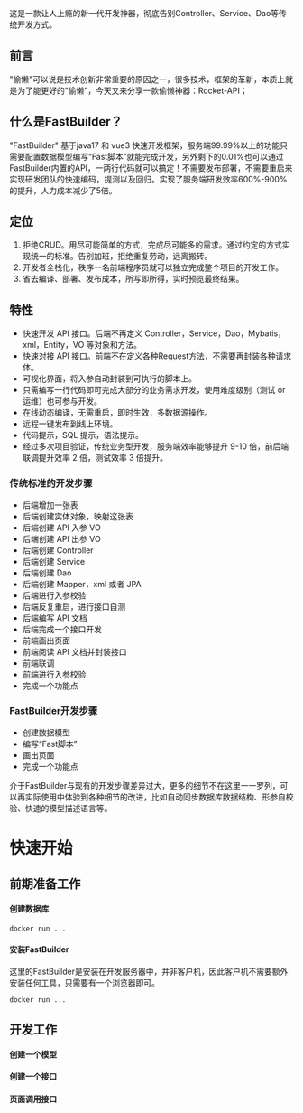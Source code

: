 这是一款让人上瘾的新一代开发神器，彻底告别Controller、Service、Dao等传统开发方式。

## 前言
"偷懒"可以说是技术创新非常重要的原因之一，很多技术，框架的革新，本质上就是为了能更好的"偷懒"，今天又来分享一款偷懒神器：Rocket-API；

## 什么是FastBuilder？
"FastBuilder" 基于java17 和 vue3 快速开发框架，服务端99.99%以上的功能只需要配置数据模型编写“Fast脚本”就能完成开发，另外剩下的0.01%也可以通过FastBuilder内置的API，一两行代码就可以搞定！不需要发布部署，不需要重启来实现研发团队的快速编码，提测以及回归。实现了服务端研发效率600%-900%的提升，人力成本减少了5倍。

## 定位
1. 拒绝CRUD。用尽可能简单的方式，完成尽可能多的需求。通过约定的方式实现统一的标准。告别加班，拒绝重复劳动，远离搬砖。
2. 开发者全栈化，秩序一名前端程序员就可以独立完成整个项目的开发工作。
3. 省去编译、部署、发布成本，所写即所得，实时预览最终结果。

## 特性
- 快速开发 API 接口。后端不再定义 Controller，Service，Dao，Mybatis，xml，Entity，VO 等对象和方法。
- 快速对接 API 接口。前端不在定义各种Request方法，不需要再封装各种请求体。
- 可视化界面，将入参自动封装到可执行的脚本上。
- 只需编写一行代码即可完成大部分的业务需求开发，使用难度级别（测试 or 运维）也可参与开发。
- 在线动态编译，无需重启，即时生效，多数据源操作。
- 远程一键发布到线上环境。
- 代码提示，SQL 提示，语法提示。
- 经过多次项目验证，传统业务型开发，服务端效率能够提升 9-10 倍，前后端联调提升效率 2 倍，测试效率 3 倍提升。

### 传统标准的开发步骤
- 后端增加一张表
- 后端创建实体对象，映射这张表
- 后端创建 API 入参 VO
- 后端创建 API 出参 VO
- 后端创建 Controller
- 后端创建 Service
- 后端创建 Dao
- 后端创建 Mapper，xml 或者 JPA
- 后端进行入参校验
- 后端反复重启，进行接口自测
- 后端编写 API 文档
- 后端完成一个接口开发
- 前端画出页面
- 前端阅读 API 文档并封装接口
- 前端联调
- 前端进行入参校验
- 完成一个功能点

### FastBuilder开发步骤
- 创建数据模型
- 编写“Fast脚本”
- 画出页面
- 完成一个功能点

介于FastBuilder与现有的开发步骤差异过大，更多的细节不在这里一一罗列，可以再实际使用中体验到各种细节的改进，比如自动同步数据库数据结构、形参自校验、快速的模型描述语言等。

# 快速开始
## 前期准备工作
#### 创建数据库

````
docker run ...
````
#### 安装FastBuilder
这里的FastBuilder是安装在开发服务器中，并非客户机，因此客户机不需要额外安装任何工具，只需要有一个浏览器即可。
````
docker run ...
````

## 开发工作
#### 创建一个模型

#### 创建一个接口

#### 页面调用接口
